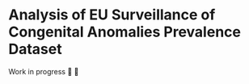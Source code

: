 # Analysis of EU Surveillance of Congenital Anomalies Prevalence Dataset # 


Work in progress :hammer: :hammer: 
